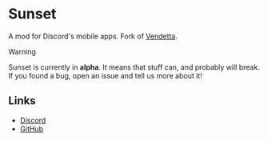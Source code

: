 # Sunset
A mod for Discord's mobile apps. Fork of [Vendetta](https://github.com/vendetta-mod).

> [!WARNING]
> Sunset is currently in **alpha**. It means that stuff can, and probably will break. If you found a bug, open an issue and tell us more about it!

## Links
 - [Discord](https://discord.gg/vXeuhDE85V)
 - [GitHub](https://github.com/sunset-mod)
